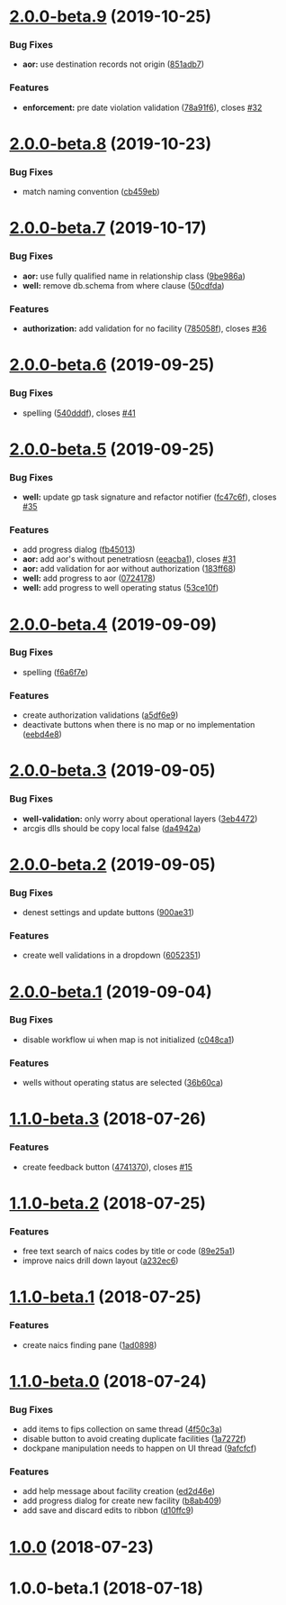 # [2.0.0-beta.9](https://github.com/agrc/uic-addin/compare/2.0.0-beta.8...2.0.0-beta.9) (2019-10-25)


### Bug Fixes

* **aor:** use destination records not origin ([851adb7](https://github.com/agrc/uic-addin/commit/851adb7))


### Features

* **enforcement:** pre date violation validation ([78a91f6](https://github.com/agrc/uic-addin/commit/78a91f6)), closes [#32](https://github.com/agrc/uic-addin/issues/32)



# [2.0.0-beta.8](https://github.com/agrc/uic-addin/compare/2.0.0-beta.7...2.0.0-beta.8) (2019-10-23)


### Bug Fixes

* match naming convention ([cb459eb](https://github.com/agrc/uic-addin/commit/cb459eb))



# [2.0.0-beta.7](https://github.com/agrc/uic-addin/compare/2.0.0-beta.6...2.0.0-beta.7) (2019-10-17)


### Bug Fixes

* **aor:** use fully qualified name in relationship class ([9be986a](https://github.com/agrc/uic-addin/commit/9be986a))
* **well:** remove db.schema from where clause ([50cdfda](https://github.com/agrc/uic-addin/commit/50cdfda))


### Features

* **authorization:** add validation for no facility ([785058f](https://github.com/agrc/uic-addin/commit/785058f)), closes [#36](https://github.com/agrc/uic-addin/issues/36)



# [2.0.0-beta.6](https://github.com/agrc/uic-addin/compare/2.0.0-beta.5...2.0.0-beta.6) (2019-09-25)


### Bug Fixes

* spelling ([540dddf](https://github.com/agrc/uic-addin/commit/540dddf)), closes [#41](https://github.com/agrc/uic-addin/issues/41)



# [2.0.0-beta.5](https://github.com/agrc/uic-addin/compare/2.0.0-beta.4...2.0.0-beta.5) (2019-09-25)


### Bug Fixes

* **well:** update gp task signature and refactor notifier ([fc47c6f](https://github.com/agrc/uic-addin/commit/fc47c6f)), closes [#35](https://github.com/agrc/uic-addin/issues/35)


### Features

* add progress dialog ([fb45013](https://github.com/agrc/uic-addin/commit/fb45013))
* **aor:** add aor's without penetratiosn ([eeacba1](https://github.com/agrc/uic-addin/commit/eeacba1)), closes [#31](https://github.com/agrc/uic-addin/issues/31)
* **aor:** add validation for aor without authorization ([183ff68](https://github.com/agrc/uic-addin/commit/183ff68))
* **well:** add progress to aor ([0724178](https://github.com/agrc/uic-addin/commit/0724178))
* **well:** add progress to well operating status ([53ce10f](https://github.com/agrc/uic-addin/commit/53ce10f))



# [2.0.0-beta.4](https://github.com/agrc/uic-addin/compare/2.0.0-beta.3...2.0.0-beta.4) (2019-09-09)


### Bug Fixes

* spelling ([f6a6f7e](https://github.com/agrc/uic-addin/commit/f6a6f7e))


### Features

* create authorization validations ([a5df6e9](https://github.com/agrc/uic-addin/commit/a5df6e9))
* deactivate buttons when there is no map or no implementation ([eebd4e8](https://github.com/agrc/uic-addin/commit/eebd4e8))



# [2.0.0-beta.3](https://github.com/agrc/uic-addin/compare/1.0.0-beta.1...2.0.0-beta.3) (2019-09-05)


### Bug Fixes

* **well-validation:** only worry about operational layers ([3eb4472](https://github.com/agrc/uic-addin/commit/3eb4472))
* arcgis dlls should be copy local false ([da4942a](https://github.com/agrc/uic-addin/commit/da4942a))



# [2.0.0-beta.2](https://github.com/agrc/uic-addin/compare/2.0.0-beta.1...2.0.0-beta.2) (2019-09-05)


### Bug Fixes

* denest settings and update buttons ([900ae31](https://github.com/agrc/uic-addin/commit/900ae31))


### Features

* create well validations in a dropdown ([6052351](https://github.com/agrc/uic-addin/commit/6052351))



# [2.0.0-beta.1](https://github.com/agrc/uic-addin/compare/1.1.0-beta.3...2.0.0-beta.1) (2019-09-04)


### Bug Fixes

* disable workflow ui when map is not initialized ([c048ca1](https://github.com/agrc/uic-addin/commit/c048ca1))


### Features

* wells without operating status are selected ([36b60ca](https://github.com/agrc/uic-addin/commit/36b60ca))



<a name="1.1.0-beta.3"></a>
# [1.1.0-beta.3](https://github.com/agrc/uic-addin/compare/1.1.0-beta.2...1.1.0-beta.3) (2018-07-26)


### Features

* create feedback button ([4741370](https://github.com/agrc/uic-addin/commit/4741370)), closes [#15](https://github.com/agrc/uic-addin/issues/15)


<a name="1.1.0-beta.2"></a>
# [1.1.0-beta.2](https://github.com/agrc/uic-addin/compare/1.1.0-beta.1...1.1.0-beta.2) (2018-07-25)


### Features

* free text search of naics codes by title or code ([89e25a1](https://github.com/agrc/uic-addin/commit/89e25a1))
* improve naics drill down layout ([a232ec6](https://github.com/agrc/uic-addin/commit/a232ec6))



<a name="1.1.0-beta.1"></a>
# [1.1.0-beta.1](https://github.com/agrc/uic-addin/compare/1.1.0-beta.0...1.1.0-beta.1) (2018-07-25)


### Features

* create naics finding pane ([1ad0898](https://github.com/agrc/uic-addin/commit/1ad0898))



<a name="1.1.0-beta.0"></a>
# [1.1.0-beta.0](https://github.com/agrc/uic-addin/compare/1.0.0...1.1.0-beta.0) (2018-07-24)


### Bug Fixes

* add items to fips collection on same thread ([4f50c3a](https://github.com/agrc/uic-addin/commit/4f50c3a))
* disable button to avoid creating duplicate facilities ([1a7272f](https://github.com/agrc/uic-addin/commit/1a7272f))
* dockpane manipulation needs to happen on UI thread ([9afcfcf](https://github.com/agrc/uic-addin/commit/9afcfcf))


### Features

* add help message about facility creation ([ed2d46e](https://github.com/agrc/uic-addin/commit/ed2d46e))
* add progress dialog for create new facility ([b8ab409](https://github.com/agrc/uic-addin/commit/b8ab409))
* add save and discard edits to ribbon ([d10ffc9](https://github.com/agrc/uic-addin/commit/d10ffc9))



<a name="1.0.0"></a>
# [1.0.0](https://github.com/agrc/uic-addin/compare/v1.0.0-beta.1...1.0.0) (2018-07-23)



<a name="1.0.0-beta.1"></a>
# 1.0.0-beta.1 (2018-07-18)
